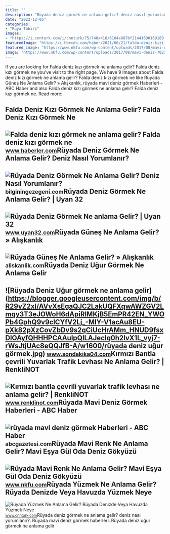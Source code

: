 ```yaml
---
title: ""
description: "Rüyada deniz görmek ne anlama gelir? deniz nasıl yorumlanır?"
date: "2022-12-05"
categories:
- "Ruya Tabiri"
images:
- "https://i.cnnturk.com/i/cnnturk/75/740x416/6104e887bf21441690169189.jpg"
featuredImage: "https://i.hbrcdn.com/haber/2021/06/21/falda-deniz-kizi-gormek-ne-anlama-gelir-falda-14215578_5512_amp.jpg"
featured_image: "https://www.nkfu.com/wp-content/uploads/2017/08/mavi-deniz-702x336.jpg"
image: "https://www.nkfu.com/wp-content/uploads/2017/08/mavi-deniz-702x336.jpg"
---
```


If you are looking for Falda deniz kızı görmek ne anlama gelir? Falda deniz kızı görmek ne you've visit to the right page. We have 9 Images about Falda deniz kızı görmek ne anlama gelir? Falda deniz kızı görmek ne like Rüyada Güneş Ne Anlama Gelir? » Alışkanlık, rüyada mavi deniz görmek Haberleri - ABC Haber and also Falda deniz kızı görmek ne anlama gelir? Falda deniz kızı görmek ne. Read more:

Falda Deniz Kızı Görmek Ne Anlama Gelir? Falda Deniz Kızı Görmek Ne
-------------------------------------------------------------------

 ![Falda deniz kızı görmek ne anlama gelir? Falda deniz kızı görmek ne](https://i.hbrcdn.com/haber/2021/06/21/falda-deniz-kizi-gormek-ne-anlama-gelir-falda-14215578_5512_amp.jpg) <small>www.haberler.com</small>Rüyada Deniz Görmek Ne Anlama Gelir? Deniz Nasıl Yorumlanır?
------------------------------------------------------------

 ![Rüyada Deniz Görmek Ne Anlama Gelir? Deniz Nasıl Yorumlanır?](https://bilginingezegeni.com/wp-content/uploads/2020/04/Rüyada-Deniz-Görmek-Ne-Anlama-Gelir.jpg) <small>bilginingezegeni.com</small>Rüyada Deniz Görmek Ne Anlama Gelir? | Uyan 32
----------------------------------------------

 ![Rüyada Deniz Görmek Ne anlama Gelir? | Uyan 32](https://www.uyan32.com/wp-content/uploads/2020/05/ruyada-deniz-gormek-ne-anlama-gelir.jpg) <small>www.uyan32.com</small>Rüyada Güneş Ne Anlama Gelir? » Alışkanlık
------------------------------------------

 ![Rüyada Güneş Ne Anlama Gelir? » Alışkanlık](https://aliskanlik.com/wp-content/uploads/2022/04/Ruyada-Gunes-Ne-Anlama-Gelir.jpeg) <small>aliskanlik.com</small>Rüyada Deniz Uğur Görmek Ne Anlama Gelir
----------------------------------------

 ![Rüyada Deniz Uğur görmek ne anlama gelir](https://blogger.googleusercontent.com/img/b/R29vZ2xl/AVvXsEgaQJC2LakUQFXqwAWZGV2Lmqy3T3eJOWoH6dApiRIMKjB5EmPR42EN_YWOPb4GphQ9v9clCYfV2Lj_-MIY-V1acAu8EU-pXk82pXzCovZbDv9s2qCiUcHrAMm_HNUD9fsxDlOAyfQHHHPCAAulpQILAJecIq0h2lvX1L_vyj7-rWsJtjUAc8eQQJfB-A/w1600/rüyada deniz uğur görmek.jpg) <small>www.sondakika04.com</small>Kırmızı Bantla çevrili Yuvarlak Trafik Levhası Ne Anlama Gelir? | RenkliNOT
---------------------------------------------------------------------------

 ![Kırmızı bantla çevrili yuvarlak trafik levhası ne anlama gelir? | RenkliNOT](https://www.renklinot.com/wp-content/uploads/2016/03/yuvarlak-trafik-levhaları.jpg) <small>www.renklinot.com</small>Rüyada Mavi Deniz Görmek Haberleri - ABC Haber
----------------------------------------------

 ![rüyada mavi deniz görmek Haberleri - ABC Haber](https://abcgazetesi.com/d/news/50450.jpg) <small>abcgazetesi.com</small>Rüyada Mavi Renk Ne Anlama Gelir? Mavi Eşya Gül Oda Deniz Gökyüzü
-----------------------------------------------------------------

 ![Rüyada Mavi Renk Ne Anlama Gelir? Mavi Eşya Gül Oda Deniz Gökyüzü](https://www.nkfu.com/wp-content/uploads/2017/08/mavi-deniz-702x336.jpg) <small>www.nkfu.com</small>Rüyada Yüzmek Ne Anlama Gelir? Rüyada Denizde Veya Havuzda Yüzmek Neye
----------------------------------------------------------------------

 ![Rüyada Yüzmek Ne Anlama Gelir? Rüyada Denizde Veya Havuzda Yüzmek Neye](https://i.cnnturk.com/i/cnnturk/75/740x416/6104e887bf21441690169189.jpg) <small>www.cnnturk.com</small>Rüyada deniz görmek ne anlama gelir? deniz nasıl yorumlanır?. Rüyada mavi deniz görmek haberleri. Rüyada deniz uğur görmek ne anlama gelir
